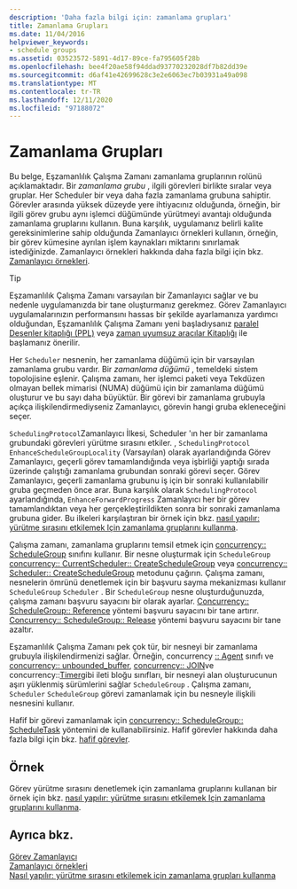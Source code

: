 ```yaml
---
description: 'Daha fazla bilgi için: zamanlama grupları'
title: Zamanlama Grupları
ms.date: 11/04/2016
helpviewer_keywords:
- schedule groups
ms.assetid: 03523572-5891-4d17-89ce-fa795605f28b
ms.openlocfilehash: bee4f20ae58f94ddad93770232028df7b82dd39e
ms.sourcegitcommit: d6af41e42699628c3e2e6063ec7b03931a49a098
ms.translationtype: MT
ms.contentlocale: tr-TR
ms.lasthandoff: 12/11/2020
ms.locfileid: "97188072"
---
```

# <a name="schedule-groups"></a>Zamanlama Grupları

Bu belge, Eşzamanlılık Çalışma Zamanı zamanlama gruplarının rolünü açıklamaktadır. Bir *zamanlama grubu* , ilgili görevleri birlikte sıralar veya gruplar. Her Scheduler bir veya daha fazla zamanlama grubuna sahiptir. Görevler arasında yüksek düzeyde yere ihtiyacınız olduğunda, örneğin, bir ilgili görev grubu aynı işlemci düğümünde yürütmeyi avantajı olduğunda zamanlama gruplarını kullanın. Buna karşılık, uygulamanız belirli kalite gereksinimlerine sahip olduğunda Zamanlayıcı örnekleri kullanın, örneğin, bir görev kümesine ayrılan işlem kaynakları miktarını sınırlamak istediğinizde. Zamanlayıcı örnekleri hakkında daha fazla bilgi için bkz. [Zamanlayıcı örnekleri](../../parallel/concrt/scheduler-instances.md).

> [!TIP]
> Eşzamanlılık Çalışma Zamanı varsayılan bir Zamanlayıcı sağlar ve bu nedenle uygulamanızda bir tane oluşturmanız gerekmez. Görev Zamanlayıcı uygulamalarınızın performansını hassas bir şekilde ayarlamanıza yardımcı olduğundan, Eşzamanlılık Çalışma Zamanı yeni başladıysanız [paralel Desenler kitaplığı (PPL)](../../parallel/concrt/parallel-patterns-library-ppl.md) veya [zaman uyumsuz aracılar Kitaplığı](../../parallel/concrt/asynchronous-agents-library.md) ile başlamanız önerilir.

Her `Scheduler` nesnenin, her zamanlama düğümü için bir varsayılan zamanlama grubu vardır. Bir *zamanlama düğümü* , temeldeki sistem topolojisine eşlenir. Çalışma zamanı, her işlemci paketi veya Tekdüzen olmayan bellek mimarisi (NUMA) düğümü için bir zamanlama düğümü oluşturur ve bu sayı daha büyüktür. Bir görevi bir zamanlama grubuyla açıkça ilişkilendirmediyseniz Zamanlayıcı, görevin hangi gruba ekleneceğini seçer.

`SchedulingProtocol`Zamanlayıcı İlkesi, Scheduler 'ın her bir zamanlama grubundaki görevleri yürütme sırasını etkiler. , `SchedulingProtocol` `EnhanceScheduleGroupLocality` (Varsayılan) olarak ayarlandığında Görev Zamanlayıcı, geçerli görev tamamlandığında veya işbirliği yaptığı sırada üzerinde çalıştığı zamanlama grubundan sonraki görevi seçer. Görev Zamanlayıcı, geçerli zamanlama grubunu iş için bir sonraki kullanılabilir gruba geçmeden önce arar. Buna karşılık olarak `SchedulingProtocol` ayarlandığında, `EnhanceForwardProgress` Zamanlayıcı her bir görev tamamlandıktan veya her gerçekleştirildikten sonra bir sonraki zamanlama grubuna gider. Bu ilkeleri karşılaştıran bir örnek için bkz. [nasıl yapılır: yürütme sırasını etkilemek Için zamanlama gruplarını kullanma](../../parallel/concrt/how-to-use-schedule-groups-to-influence-order-of-execution.md).

Çalışma zamanı, zamanlama gruplarını temsil etmek için [concurrency:: ScheduleGroup](../../parallel/concrt/reference/schedulegroup-class.md) sınıfını kullanır. Bir nesne oluşturmak için `ScheduleGroup` [concurrency:: CurrentScheduler:: CreateScheduleGroup](reference/currentscheduler-class.md#createschedulegroup) veya [concurrency:: Scheduler:: CreateScheduleGroup](reference/scheduler-class.md#createschedulegroup) metodunu çağırın. Çalışma zamanı, nesnelerin ömrünü denetlemek için bir başvuru sayma mekanizması kullanır `ScheduleGroup` `Scheduler` . Bir `ScheduleGroup` nesne oluşturduğunuzda, çalışma zamanı başvuru sayacını bir olarak ayarlar. [Concurrency:: ScheduleGroup:: Reference](reference/schedulegroup-class.md#reference) yöntemi başvuru sayacını bir tane artırır. [Concurrency:: ScheduleGroup:: Release](reference/schedulegroup-class.md#release) yöntemi başvuru sayacını bir tane azaltır.

Eşzamanlılık Çalışma Zamanı pek çok tür, bir nesneyi bir zamanlama grubuyla ilişkilendirmenizi sağlar. Örneğin, concurrency [:: Agent](../../parallel/concrt/reference/agent-class.md) sınıfı ve [concurrency:: unbounded_buffer](reference/unbounded-buffer-class.md), [concurrency:: JOIN](../../parallel/concrt/reference/join-class.md)ve concurrency::[Timer](reference/timer-class.md)gibi ileti bloğu sınıfları, bir nesneyi alan oluşturucunun aşırı yüklenmiş sürümlerini sağlar `ScheduleGroup` . Çalışma zamanı, `Scheduler` `ScheduleGroup` görevi zamanlamak için bu nesneyle ilişkili nesnesini kullanır.

Hafif bir görevi zamanlamak için [concurrency:: ScheduleGroup:: ScheduleTask](reference/schedulegroup-class.md#scheduletask) yöntemini de kullanabilirsiniz. Hafif görevler hakkında daha fazla bilgi için bkz. [hafif görevler](../../parallel/concrt/lightweight-tasks.md).

## <a name="example"></a>Örnek

Görev yürütme sırasını denetlemek için zamanlama gruplarını kullanan bir örnek için bkz. [nasıl yapılır: yürütme sırasını etkilemek Için zamanlama gruplarını kullanma](../../parallel/concrt/how-to-use-schedule-groups-to-influence-order-of-execution.md).

## <a name="see-also"></a>Ayrıca bkz.

[Görev Zamanlayıcı](../../parallel/concrt/task-scheduler-concurrency-runtime.md)<br/>
[Zamanlayıcı örnekleri](../../parallel/concrt/scheduler-instances.md)<br/>
[Nasıl yapılır: yürütme sırasını etkilemek için zamanlama grupları kullanma](../../parallel/concrt/how-to-use-schedule-groups-to-influence-order-of-execution.md)
